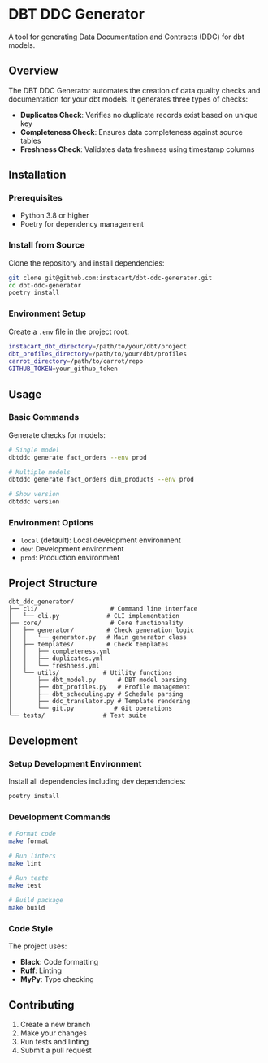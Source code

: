 # DBT DDC Generator

A tool for generating Data Documentation and Contracts (DDC) for dbt models.

## Overview

The DBT DDC Generator automates the creation of data quality checks and documentation for your dbt models. It generates three types of checks:

- **Duplicates Check**: Verifies no duplicate records exist based on unique key
- **Completeness Check**: Ensures data completeness against source tables
- **Freshness Check**: Validates data freshness using timestamp columns

## Installation

### Prerequisites

- Python 3.8 or higher
- Poetry for dependency management

### Install from Source

Clone the repository and install dependencies:
```bash
git clone git@github.com:instacart/dbt-ddc-generator.git
cd dbt-ddc-generator
poetry install
```

### Environment Setup

Create a `.env` file in the project root:
```bash
instacart_dbt_directory=/path/to/your/dbt/project
dbt_profiles_directory=/path/to/your/dbt/profiles
carrot_directory=/path/to/carrot/repo
GITHUB_TOKEN=your_github_token
```

## Usage

### Basic Commands

Generate checks for models:
```bash
# Single model
dbtddc generate fact_orders --env prod

# Multiple models
dbtddc generate fact_orders dim_products --env prod

# Show version
dbtddc version
```

### Environment Options

- `local` (default): Local development environment
- `dev`: Development environment
- `prod`: Production environment

## Project Structure

```
dbt_ddc_generator/
├── cli/                    # Command line interface
│   └── cli.py             # CLI implementation
├── core/                   # Core functionality
│   ├── generator/         # Check generation logic
│   │   └── generator.py   # Main generator class
│   ├── templates/         # Check templates
│   │   ├── completeness.yml
│   │   ├── duplicates.yml
│   │   └── freshness.yml
│   └── utils/            # Utility functions
│       ├── dbt_model.py      # DBT model parsing
│       ├── dbt_profiles.py   # Profile management
│       ├── dbt_scheduling.py # Schedule parsing
│       ├── ddc_translator.py # Template rendering
│       └── git.py           # Git operations
└── tests/                # Test suite
```

## Development

### Setup Development Environment

Install all dependencies including dev dependencies:
```bash
poetry install
```

### Development Commands

```bash
# Format code
make format

# Run linters
make lint

# Run tests
make test

# Build package
make build
```

### Code Style

The project uses:
- **Black**: Code formatting
- **Ruff**: Linting
- **MyPy**: Type checking

## Contributing

1. Create a new branch
2. Make your changes
3. Run tests and linting
4. Submit a pull request
